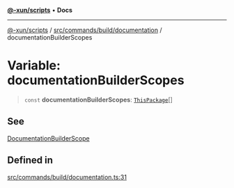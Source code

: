 [**@-xun/scripts**](../../../../../README.md) • **Docs**

***

[@-xun/scripts](../../../../../README.md) / [src/commands/build/documentation](../README.md) / documentationBuilderScopes

# Variable: documentationBuilderScopes

> `const` **documentationBuilderScopes**: [`ThisPackage`](../../../../configure/enumerations/ThisPackageGlobalScope.md#thispackage)[]

## See

[DocumentationBuilderScope](../../../../configure/enumerations/ThisPackageGlobalScope.md)

## Defined in

[src/commands/build/documentation.ts:31](https://github.com/Xunnamius/xscripts/blob/d89809b1811fb99fb24fbfe0c6960a0e087bcc27/src/commands/build/documentation.ts#L31)
